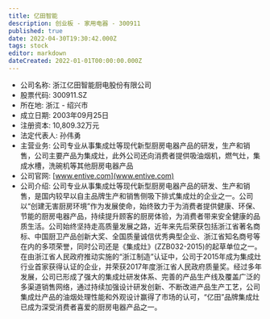 ```yaml
---
title: 亿田智能
description: 创业板 - 家用电器 - 300911
published: true
date: 2022-04-30T19:30:42.000Z
tags: stock
editor: markdown
dateCreated: 2022-01-01T00:00:00.000Z
---
```


- 公司名称: 浙江亿田智能厨电股份有限公司
- 股票代码: 300911.SZ
- 所在地: 浙江 - 绍兴市
- 成立日期: 2003年09月25日
- 注册资本: 10,809.32万元
- 法定代表人: 孙伟勇
- 主营业务: 公司专业从事集成灶等现代新型厨房电器产品的研发，生产和销售，公司主要产品为集成灶，此外公司还向消费者提供吸油烟机，燃气灶，集成水槽，洗碗机等其他厨房电器产品
- 公司官网: [www.entive.com](www.entive.com)
- 公司介绍: 公司专业从事集成灶等现代新型厨房电器产品的研发、生产和销售，是国内较早以自主品牌生产和销售侧吸下排式集成灶的企业之一。公司以“创建无害厨房环境”作为发展使命，始终致力于为消费者提供健康、环保、节能的厨房电器产品，持续提升顾客的厨房体验，为消费者带来安全健康的品质生活。公司始终坚持走高质量发展之路，近年来先后荣获包括浙江省著名商标、中国厨卫产品创新大奖、全国质量诚信优秀典型企业、浙江省知名商号等在内的多项荣誉，同时公司还是《集成灶》(ZZB032-2015)的起草单位之一。在由浙江省人民政府推动实施的“浙江制造”认证中，公司于2015年成为集成灶行业首家获得认证的企业，并荣获2017年度浙江省人民政府质量奖。经过多年发展，公司已形成了强大的集成灶研发体系、完善的产品生产线及覆盖广泛的多渠道销售网络，通过持续加强设计研发创新、不断改进产品生产工艺，公司集成灶产品的油烟处理性能和外观设计赢得了市场的认可，“亿田”品牌集成灶已成为深受消费者喜爱的厨房电器产品之一。


